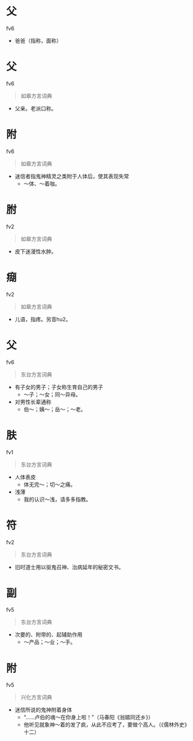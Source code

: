 # 父
fv6
- 爸爸（指称，面称）

# 父
fv6
> 如皋方言词典
- 父亲。老派口称。

# 附
fv6
> 如皋方言词典
- 迷信者指鬼神精灵之类附于人体后，使其表现失常
  - ～体、～着咖。

# 胕
fv2
> 如皋方言词典
- 皮下迷漫性水肿。

# 㾰
fv2
> 如皋方言词典
- 儿语，指疼。另音hu2。

# 父
fv6
> 东台方言词典
- 有子女的男子；子女称生育自己的男子
  - ～子；～女；同～异母。
- 对男性长辈通称
  - 伯～；姨～；岳～；～老。

# 肤
fv1
> 东台方言词典
- 人体表皮
  - 体无完～；切～之痛。
- 浅薄
  - 我的认识～浅，请多多指教。

# 符
fv2
> 东台方言词典
- 旧时道士用以驱鬼召神、治病延年的秘密文书。

# 副
fv5
> 东台方言词典
- 次要的、附带的、起辅助作用
  - ～产品；～业；～手。

# 附
fv5
> 兴化方言词典
- 迷信所说的鬼神附着身体
  - “……卢伯的魂～在你身上啦！”（马春阳《翁婿同还乡》）
  - 他听见就象神～着的发了疯，从此不应考了，要做个高人。（《儒林外史》十二）
